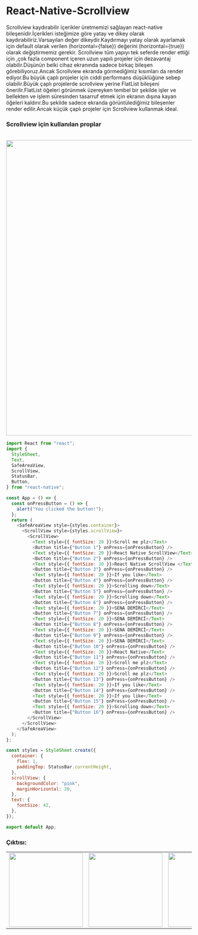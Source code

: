 # React-Native-Scrollview

Scrollview kaydırabilir içerikler üretmemizi sağlayan react-native bileşenidir.İçerikleri isteğimize göre yatay ve dikey olarak kaydırabiliriz.Varsayılan değer dikeydir.Kaydırmayı yatay olarak ayarlamak için default olarak verilen (horizontal={false}) değerini (horizontal={true}) olarak değiştirmemiz gerekir.
Scrollview tüm yapıyı tek seferde render ettiği için ,çok fazla component içeren uzun yapılı projeler için dezavantaj olabilir.Düşünün belki cihaz ekranında sadece birkaç bileşen görebiliyoruz.Ancak Scrollview ekranda görmediğimiz kısımları da render ediyor.Bu büyük çaplı projeler için ciddi performans düşüklüğüne sebep olabilir.Büyük çaplı projelerde scrollview yerine FlatList bileşeni önerilir.FlatList öğeleri görünmek üzereyken tembel bir şekilde işler ve bellekten ve işlem süresinden tasarruf etmek için ekranın dışına kayan öğeleri kaldırır.Bu şekilde sadece ekranda görüntülediğimiz bileşenler render edilir.Ancak küçük çaplı projeler için Scrollview kullanmak ideal.

### Scrollview için kullanılan proplar

 <br>
<img src="https://github.com/demircisena/React-Native-Scrollview/blob/main/scrollview%20props.png" width="800px" heigth="400">

```javascript
import React from "react";
import {
  StyleSheet,
  Text,
  SafeAreaView,
  ScrollView,
  StatusBar,
  Button,
} from "react-native";

const App = () => {
  const onPressButton = () => {
    alert("You clicked the button!");
  };
  return (
    <SafeAreaView style={styles.container}>
      <ScrollView style={styles.scrollView}>
        <ScrollView>
          <Text style={{ fontSize: 20 }}>Scroll me plz</Text>
          <Button title={"Button 1"} onPress={onPressButton} />
          <Text style={{ fontSize: 20 }}>React Native ScrollView</Text>
          <Button title={"Button 2"} onPress={onPressButton} />
          <Text style={{ fontSize: 20 }}>React Native ScrollView </Text>
          <Button title={"Button 3"} onPress={onPressButton} />
          <Text style={{ fontSize: 20 }}>If you like</Text>
          <Button title={"Button 4"} onPress={onPressButton} />
          <Text style={{ fontSize: 20 }}>Scrolling down</Text>
          <Button title={"Button 5"} onPress={onPressButton} />
          <Text style={{ fontSize: 20 }}>Scrolling down</Text>
          <Button title={"Button 6"} onPress={onPressButton} />
          <Text style={{ fontSize: 20 }}>SENA DEMİRCİ</Text>
          <Button title={"Button 7"} onPress={onPressButton} />
          <Text style={{ fontSize: 20 }}>SENA DEMİRCİ</Text>
          <Button title={"Button 8"} onPress={onPressButton} />
          <Text style={{ fontSize: 20 }}>SENA DEMİRCİ</Text>
          <Button title={"Button 9"} onPress={onPressButton} />
          <Text style={{ fontSize: 20 }}>SENA DEMİRCİ</Text>
          <Button title={"Button 10"} onPress={onPressButton} />
          <Text style={{ fontSize: 20 }}>React Native</Text>
          <Button title={"Button 11"} onPress={onPressButton} />
          <Text style={{ fontSize: 20 }}>Scroll me plz</Text>
          <Button title={"Button 12"} onPress={onPressButton} />
          <Text style={{ fontSize: 20 }}>Scroll me plz</Text>
          <Button title={"Button 13"} onPress={onPressButton} />
          <Text style={{ fontSize: 20 }}>If you like</Text>
          <Button title={"Button 14"} onPress={onPressButton} />
          <Text style={{ fontSize: 20 }}>If you like</Text>
          <Button title={"Button 15"} onPress={onPressButton} />
          <Text style={{ fontSize: 20 }}>Scrolling down</Text>
          <Button title={"Button 16"} onPress={onPressButton} />
        </ScrollView>
      </ScrollView>
    </SafeAreaView>
  );
};

const styles = StyleSheet.create({
  container: {
    flex: 1,
    paddingTop: StatusBar.currentHeight,
  },
  scrollView: {
    backgroundColor: "pink",
    marginHorizontal: 20,
  },
  text: {
    fontSize: 42,
  },
});

export default App;
```

### Çıktısı:

<table class="image-table">
<tbody>
<tr>
<td>
<img src="https://github.com/demircisena/React-Native-Scrollview/blob/main/Screenshot_20221104-095813_AwesomeProject.jpg" width="200" heigth="100" >
</td>
<td>
<img src="https://github.com/demircisena/React-Native-Scrollview/blob/main/Screenshot_20221104-095821_AwesomeProject.jpg" width="200" heigth="100">
</td>
<td>
<img src="https://github.com/demircisena/React-Native-Scrollview/blob/main/Screenshot_20221104-101516_AwesomeProject.jpg" width="200" heigth="100">
</td>
</tr>
</tbody>
</table>
